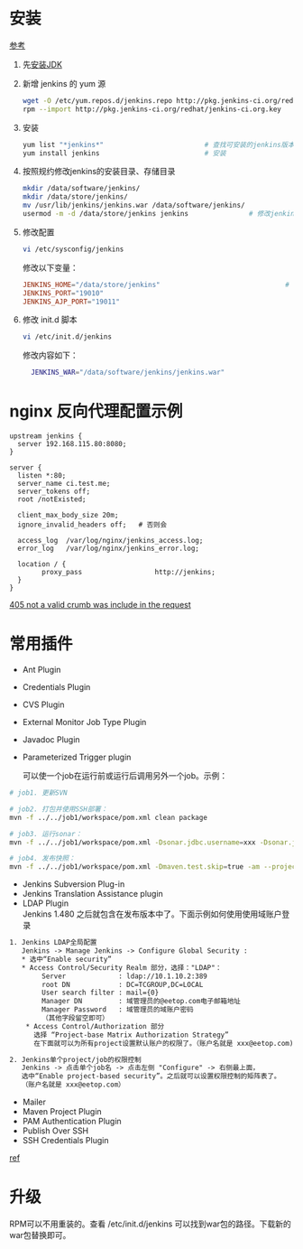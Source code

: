 # 安装
[参考](https://wiki.jenkins-ci.org/display/JENKINS/Installing+Jenkins+on+Red+Hat+distributions)

1. 先[安装JDK](CentOs-JDK)

1. 新增 jenkins 的 yum 源

    ```sh
    wget -O /etc/yum.repos.d/jenkins.repo http://pkg.jenkins-ci.org/redhat/jenkins.repo
    rpm --import http://pkg.jenkins-ci.org/redhat/jenkins-ci.org.key
    ```
1. 安装

    ```sh
    yum list "*jenkins*"                         # 查找可安装的jenkins版本
    yum install jenkins                          # 安装
    ```
1. 按照规约修改jenkins的安装目录、存储目录
    ```sh
    mkdir /data/software/jenkins/
    mkdir /data/store/jenkins/
    mv /usr/lib/jenkins/jenkins.war /data/software/jenkins/
    usermod -m -d /data/store/jenkins jenkins               # 修改jenkins用户的主目录为 /data/store/jenkins
    ```

1. 修改配置

    ```sh
    vi /etc/sysconfig/jenkins
    ```
    修改以下变量：

    ```conf
    JENKINS_HOME="/data/store/jenkins"                               # 即jenkins用户的主目录
    JENKINS_PORT="19010"
    JENKINS_AJP_PORT="19011"
    ```

1. 修改 init.d 脚本

    ```sh
    vi /etc/init.d/jenkins
    ```
    修改内容如下：

    ```sh
      JENKINS_WAR="/data/software/jenkins/jenkins.war"
    ```

# nginx 反向代理配置示例

```text
upstream jenkins {
  server 192.168.115.80:8080;
}

server {
  listen *:80;
  server_name ci.test.me;
  server_tokens off;
  root /notExisted;
  
  client_max_body_size 20m;
  ignore_invalid_headers off;   # 否则会     

  access_log  /var/log/nginx/jenkins_access.log;
  error_log   /var/log/nginx/jenkins_error.log;

  location / { 
        proxy_pass                  http://jenkins;
  }
}

```
[405 not a valid crumb was include in the request](https://issues.jenkins-ci.org/browse/JENKINS-12875)

# 常用插件
* Ant Plugin
* Credentials Plugin
* CVS Plugin
* External Monitor Job Type Plugin
* Javadoc Plugin
* Parameterized Trigger plugin

   可以使一个job在运行前或运行后调用另外一个job。示例：

```sh
# job1. 更新SVN  

# job2. 打包并使用SSH部署：
mvn -f ../../job1/workspace/pom.xml clean package

# job3. 运行sonar：
mvn -f ../../job1/workspace/pom.xml -Dsonar.jdbc.username=xxx -Dsonar.jdbc.password=xxx clean compile sonar:sonar

# job4. 发布快照：
mvn -f ../../job1/workspace/pom.xml -Dmaven.test.skip=true -am --projects subModule1/subModule11,submodel2 clean deploy
```

* Jenkins Subversion Plug-in
* Jenkins Translation Assistance plugin
* LDAP Plugin  
  Jenkins 1.480  之后就包含在发布版本中了。下面示例如何使用使用域账户登录

```txt
1. Jenkins LDAP全局配置
   Jenkins -> Manage Jenkins -> Configure Global Security :
   * 选中“Enable security”
   * Access Control/Security Realm 部分，选择："LDAP"：
        Server             : ldap://10.1.10.2:389
        root DN            : DC=TCGROUP,DC=LOCAL
        User search filter : mail={0}
        Manager DN         : 域管理员的@eetop.com电子邮箱地址
        Manager Password   : 域管理员的域账户密码
        （其他字段留空即可）
    * Access Control/Authorization 部分
      选择 “Project-base Matrix Authorization Strategy”
      在下面就可以为所有project设置默认账户的权限了。（账户名就是 xxx@eetop.com)

2. Jenkins单个project/job的权限控制
   Jenkins -> 点击单个job名 -> 点击左侧 "Configure" -> 右侧最上面，
   选中“Enable project-based security”。之后就可以设置权限控制的矩阵表了。
   （账户名就是 xxx@eetop.com）
```

* Mailer
* Maven Project Plugin
* PAM Authentication Plugin
* Publish Over SSH
* SSH Credentials Plugin


[ref](https://gist.github.com/wataru420/1757063)



# 升级
RPM可以不用重装的。查看 /etc/init.d/jenkins 可以找到war包的路径。下载新的war包替换即可。